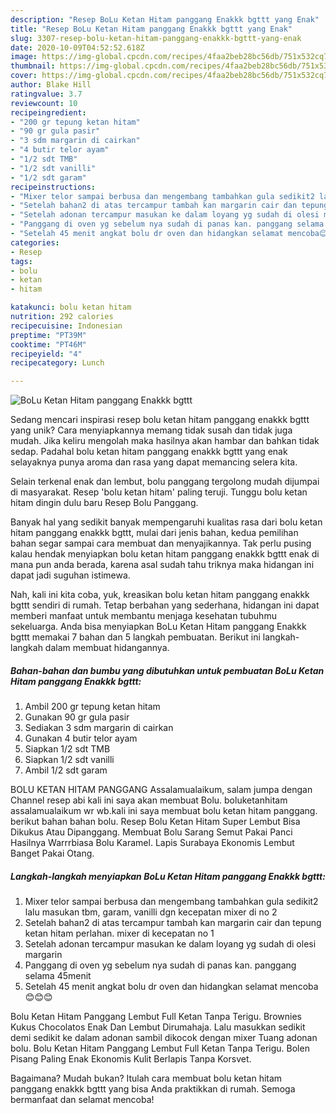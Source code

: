 ```yaml
---
description: "Resep BoLu Ketan Hitam panggang Enakkk bgttt yang Enak"
title: "Resep BoLu Ketan Hitam panggang Enakkk bgttt yang Enak"
slug: 3307-resep-bolu-ketan-hitam-panggang-enakkk-bgttt-yang-enak
date: 2020-10-09T04:52:52.618Z
image: https://img-global.cpcdn.com/recipes/4faa2beb28bc56db/751x532cq70/bolu-ketan-hitam-panggang-enakkk-bgttt-foto-resep-utama.jpg
thumbnail: https://img-global.cpcdn.com/recipes/4faa2beb28bc56db/751x532cq70/bolu-ketan-hitam-panggang-enakkk-bgttt-foto-resep-utama.jpg
cover: https://img-global.cpcdn.com/recipes/4faa2beb28bc56db/751x532cq70/bolu-ketan-hitam-panggang-enakkk-bgttt-foto-resep-utama.jpg
author: Blake Hill
ratingvalue: 3.7
reviewcount: 10
recipeingredient:
- "200 gr tepung ketan hitam"
- "90 gr gula pasir"
- "3 sdm margarin di cairkan"
- "4 butir telor ayam"
- "1/2 sdt TMB"
- "1/2 sdt vanilli"
- "1/2 sdt garam"
recipeinstructions:
- "Mixer telor sampai berbusa dan mengembang tambahkan gula sedikit2 lalu masukan tbm, garam, vanilli dgn kecepatan mixer di no 2"
- "Setelah bahan2 di atas tercampur tambah kan margarin cair dan tepung ketan hitam perlahan. mixer di kecepatan no 1"
- "Setelah adonan tercampur masukan ke dalam loyang yg sudah di olesi margarin"
- "Panggang di oven yg sebelum nya sudah di panas kan. panggang selama 45menit"
- "Setelah 45 menit angkat bolu dr oven dan hidangkan selamat mencoba😊😊😊"
categories:
- Resep
tags:
- bolu
- ketan
- hitam

katakunci: bolu ketan hitam 
nutrition: 292 calories
recipecuisine: Indonesian
preptime: "PT39M"
cooktime: "PT46M"
recipeyield: "4"
recipecategory: Lunch

---
```



![BoLu Ketan Hitam panggang Enakkk bgttt](https://img-global.cpcdn.com/recipes/4faa2beb28bc56db/751x532cq70/bolu-ketan-hitam-panggang-enakkk-bgttt-foto-resep-utama.jpg)

Sedang mencari inspirasi resep bolu ketan hitam panggang enakkk bgttt yang unik? Cara menyiapkannya memang tidak susah dan tidak juga mudah. Jika keliru mengolah maka hasilnya akan hambar dan bahkan tidak sedap. Padahal bolu ketan hitam panggang enakkk bgttt yang enak selayaknya punya aroma dan rasa yang dapat memancing selera kita.

Selain terkenal enak dan lembut, bolu panggang tergolong mudah dijumpai di masyarakat. Resep &#39;bolu ketan hitam&#39; paling teruji. Tunggu bolu ketan hitam dingin dulu baru Resep Bolu Panggang.

Banyak hal yang sedikit banyak mempengaruhi kualitas rasa dari bolu ketan hitam panggang enakkk bgttt, mulai dari jenis bahan, kedua pemilihan bahan segar sampai cara membuat dan menyajikannya. Tak perlu pusing kalau hendak menyiapkan bolu ketan hitam panggang enakkk bgttt enak di mana pun anda berada, karena asal sudah tahu triknya maka hidangan ini dapat jadi suguhan istimewa.


Nah, kali ini kita coba, yuk, kreasikan bolu ketan hitam panggang enakkk bgttt sendiri di rumah. Tetap berbahan yang sederhana, hidangan ini dapat memberi manfaat untuk membantu menjaga kesehatan tubuhmu sekeluarga. Anda bisa menyiapkan BoLu Ketan Hitam panggang Enakkk bgttt memakai 7 bahan dan 5 langkah pembuatan. Berikut ini langkah-langkah dalam membuat hidangannya.

<!--inarticleads1-->

##### Bahan-bahan dan bumbu yang dibutuhkan untuk pembuatan BoLu Ketan Hitam panggang Enakkk bgttt:

1. Ambil 200 gr tepung ketan hitam
1. Gunakan 90 gr gula pasir
1. Sediakan 3 sdm margarin di cairkan
1. Gunakan 4 butir telor ayam
1. Siapkan 1/2 sdt TMB
1. Siapkan 1/2 sdt vanilli
1. Ambil 1/2 sdt garam


BOLU KETAN HITAM PANGGANG Assalamualaikum, salam jumpa dengan Channel resep abi kali ini saya akan membuat Bolu. boluketanhitam assalamualaikum wr wb.kali ini saya membuat bolu ketan hitam panggang. berikut bahan bahan bolu. Resep Bolu Ketan Hitam Super Lembut Bisa Dikukus Atau Dipanggang. Membuat Bolu Sarang Semut Pakai Panci Hasilnya Warrrbiasa Bolu Karamel. Lapis Surabaya Ekonomis Lembut Banget Pakai Otang. 

<!--inarticleads2-->

##### Langkah-langkah menyiapkan BoLu Ketan Hitam panggang Enakkk bgttt:

1. Mixer telor sampai berbusa dan mengembang tambahkan gula sedikit2 lalu masukan tbm, garam, vanilli dgn kecepatan mixer di no 2
1. Setelah bahan2 di atas tercampur tambah kan margarin cair dan tepung ketan hitam perlahan. mixer di kecepatan no 1
1. Setelah adonan tercampur masukan ke dalam loyang yg sudah di olesi margarin
1. Panggang di oven yg sebelum nya sudah di panas kan. panggang selama 45menit
1. Setelah 45 menit angkat bolu dr oven dan hidangkan selamat mencoba😊😊😊


Bolu Ketan Hitam Panggang Lembut Full Ketan Tanpa Terigu. Brownies Kukus Chocolatos Enak Dan Lembut Dirumahaja. Lalu masukkan sedikit demi sedikit ke dalam adonan sambil dikocok dengan mixer Tuang adonan bolu. Bolu Ketan Hitam Panggang Lembut Full Ketan Tanpa Terigu. Bolen Pisang Paling Enak Ekonomis Kulit Berlapis Tanpa Korsvet. 

Bagaimana? Mudah bukan? Itulah cara membuat bolu ketan hitam panggang enakkk bgttt yang bisa Anda praktikkan di rumah. Semoga bermanfaat dan selamat mencoba!
